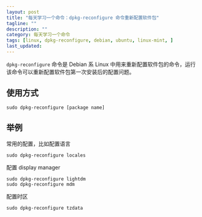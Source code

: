 ```yaml
---
layout: post
title: "每天学习一个命令：dpkg-reconfigure 命令重新配置软件包"
tagline: ""
description: ""
category: 每天学习一个命令
tags: [linux, dpkg-reconfigure, debian, ubuntu, linux-mint, ]
last_updated:
---
```


`dpkg-reconfigure` 命令是 Debian 系 Linux 中用来重新配置软件包的命令，运行该命令可以重新配置软件包第一次安装后的配置问题。

## 使用方式

    sudo dpkg-reconfigure [package name]

## 举例

常用的配置，比如配置语言

    sudo dpkg-reconfigure locales

配置 display manager

    sudo dpkg-reconfigure lightdm
    sudo dpkg-reconfigure mdm

配置时区

    sudo dpkg-reconfigure tzdata
